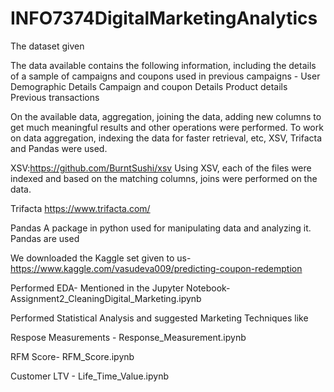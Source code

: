 # INFO7374DigitalMarketingAnalytics


The dataset given 

The data available contains the following information, including the details of a sample of campaigns and coupons used in previous campaigns -
User Demographic Details
Campaign and coupon Details
Product details
Previous transactions



On the available data, aggregation, joining the data, adding new columns to get much meaningful results and other operations were performed. 
To work on data aggregation, indexing the data for faster retrieval, etc,
XSV, Trifacta and Pandas were used. 

XSV:https://github.com/BurntSushi/xsv
Using XSV, each of the files were indexed and based on the matching columns, joins were performed on the data.

Trifacta
https://www.trifacta.com/

Pandas
A package in python used for manipulating data and analyzing it.
Pandas are used  

We downloaded the Kaggle set given to us- https://www.kaggle.com/vasudeva009/predicting-coupon-redemption

Performed EDA- Mentioned in the Jupyter Notebook- Assignment2_CleaningDigital_Marketing.ipynb

Performed Statistical Analysis and suggested Marketing Techniques like

Respose Measurements - Response_Measurement.ipynb

RFM Score- RFM_Score.ipynb

Customer LTV - Life_Time_Value.ipynb




